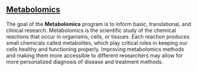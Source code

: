 ## [Metabolomics](http://www.metabolomicsworkbench.org/)

The goal of the **Metabolomics** program is to inform basic, translational, and clinical research. Metabolomics is the scientific study of the chemical reactions that occur in organisms, cells, or tissues. Each reaction produces small chemicals called metabolites, which play critical roles in keeping our cells healthy and functioning properly. Improving metabolomics methods and making them more accessible to different researchers may allow for more personalized diagnosis of disease and treatment methods.